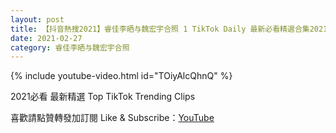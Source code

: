 ```yaml
---
layout: post
title: 【抖音熱搜2021】睿佳李晒与魏宏宇合照 1 TikTok Daily 最新必看精選合集2021 02 27
date: 2021-02-27
category: 睿佳李晒与魏宏宇合照
---
```


{% include youtube-video.html id="TOiyAlcQhnQ" %}

2021必看 最新精選 Top TikTok Trending Clips

喜歡請點贊轉發加訂閱 Like & Subscribe：[YouTube](https://www.youtube.com/channel/UCAoR7VcanIPd04uEq_GIylA/videos)

